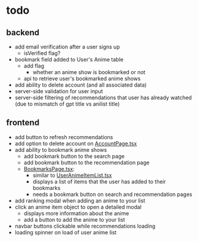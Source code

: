 # todo

## backend

- add email verification after a user signs up
  - isVerified flag?
- bookmark field added to User's Anime table
  - add flag
    - whether an anime show is bookmarked or not
  - api to retrieve user's bookmarked anime shows
- add ability to delete account (and all associated data)
- server-side validation for user input
- server-side filtering of recommendations that user has already watched (due to mismatch of gpt title vs anilist title)

## frontend

- add button to refresh recommendations
- add option to delete account on [AccountPage.tsx](frontend/components/AccountPage.tsx)
- add ability to bookmark anime shows
  - add bookmark button to the search page
  - add bookmark button to the recommendation page
  - [BookmarksPage.tsx](frontend/components/pages/BookmarksPage.tsx):
    - similar to [UserAnimeItemList.tsx](frontend/components/pages/UserAnimeItemList.tsx)
    - displays a list of items that the user has added to their bookmarks
    - needs a bookmark button on search and recommendation pages
- add ranking modal when adding an anime to your list
- click an anime item object to open a detailed modal
  - displays more information about the anime
  - add a button to add the anime to your list
- navbar buttons clickable while recommendations loading
- loading spinner on load of user anime list

